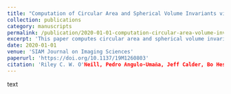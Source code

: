 ```yaml
---
title: "Computation of Circular Area and Spherical Volume Invariants via Boundary Integrals" 
collection: publications
category: manuscripts 
permalink: /publication/2020-01-01-computation-circular-area-volume-invariants
excerpt: 'This paper computes circular area and spherical volume invariants via boundary integrals.' 
date: 2020-01-01 
venue: 'SIAM Journal on Imaging Sciences' 
paperurl: 'https://doi.org/10.1137/19M1260803' 
citation: 'Riley C. W. O'Neill, Pedro Angulo-Uman͂a, Jeff Calder, Bo Hessburg, Peter J. Olver, Chehrzad Shakiban, & Katrina Yezzi-Woodley. (2020). "Computation of Circular Area and Spherical Volume Invariants via Boundary Integrals." SIAM Journal on Imaging Sciences, Vol. 13, No. 1, pp. 53-77.'
---
```


text 